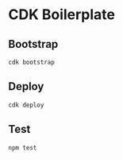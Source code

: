 # CDK Boilerplate

## Bootstrap

```shell
cdk bootstrap
```

## Deploy

```shell
cdk deploy
```

## Test

```shell
npm test
```